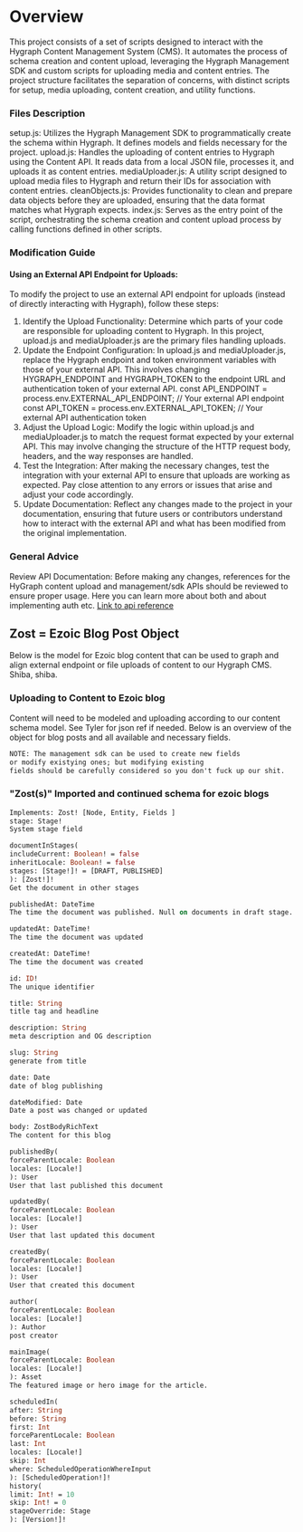 # Overview

This project consists of a set of scripts designed to interact with the Hygraph Content Management System (CMS). It automates the process of schema creation and content upload, leveraging the Hygraph Management SDK and custom scripts for uploading media and content entries. The project structure facilitates the separation of concerns, with distinct scripts for setup, media uploading, content creation, and utility functions.

### Files Description

setup.js: Utilizes the Hygraph Management SDK to programmatically create the schema within Hygraph. It defines models and fields necessary for the project.
upload.js: Handles the uploading of content entries to Hygraph using the Content API. It reads data from a local JSON file, processes it, and uploads it as content entries.
mediaUploader.js: A utility script designed to upload media files to Hygraph and return their IDs for association with content entries.
cleanObjects.js: Provides functionality to clean and prepare data objects before they are uploaded, ensuring that the data format matches what Hygraph expects.
index.js: Serves as the entry point of the script, orchestrating the schema creation and content upload process by calling functions defined in other scripts.

### Modification Guide

#### Using an External API Endpoint for Uploads:

To modify the project to use an external API endpoint for uploads (instead of directly interacting with Hygraph), follow these steps:

1. Identify the Upload Functionality: Determine which parts of your code are responsible for uploading content to Hygraph. In this project, upload.js and mediaUploader.js are the primary files handling uploads.
2. Update the Endpoint Configuration: In upload.js and mediaUploader.js, replace the Hygraph endpoint and token environment variables with those of your external API. This involves changing HYGRAPH_ENDPOINT and HYGRAPH_TOKEN to the endpoint URL and authentication token of your external API.
const API_ENDPOINT = process.env.EXTERNAL_API_ENDPOINT; // Your external API endpoint
const API_TOKEN = process.env.EXTERNAL_API_TOKEN; // Your external API authentication token
3. Adjust the Upload Logic: Modify the logic within upload.js and mediaUploader.js to match the request format expected by your external API. This may involve changing the structure of the HTTP request body, headers, and the way responses are handled.
4. Test the Integration: After making the necessary changes, test the integration with your external API to ensure that uploads are working as expected. Pay close attention to any errors or issues that arise and adjust your code accordingly.
5. Update Documentation: Reflect any changes made to the project in your documentation, ensuring that future users or contributors understand how to interact with the external API and what has been modified from the original implementation.


### General Advice
Review API Documentation: Before making any changes, references for the HyGraph content upload and management/sdk APIs should be reviewed to ensure proper usage. Here you can learn more about both and about implementing auth etc. [Link to api reference](https://studio-docs.hygraph.com/guides/overview/api-access#permanent-auth-tokens)

## Zost = Ezoic Blog Post Object
Below is the model for Ezoic blog content that can be used to graph and align external endpoint or file uploads of content to our Hygraph CMS. Shiba, shiba.

### Uploading to Content to Ezoic blog

Content will need to be modeled and uploading according to our content schema model. See Tyler for json ref if needed. Below is an overview of the object for blog posts and all available and necessary fields.

```txt
NOTE: The management sdk can be used to create new fields
or modify existying ones; but modifying existing 
fields should be carefully considered so you don't fuck up our shit.
```

### "Zost(s)" Imported and continued schema for ezoic blogs
```GraphQL
Implements: Zost! [Node, Entity, Fields ]
stage: Stage!
System stage field

documentInStages(
includeCurrent: Boolean! = false
inheritLocale: Boolean! = false
stages: [Stage!]! = [DRAFT, PUBLISHED]
): [Zost!]!
Get the document in other stages

publishedAt: DateTime
The time the document was published. Null on documents in draft stage.

updatedAt: DateTime!
The time the document was updated

createdAt: DateTime!
The time the document was created

id: ID!
The unique identifier

title: String
title tag and headline

description: String
meta description and OG description

slug: String
generate from title

date: Date
date of blog publishing

dateModified: Date
Date a post was changed or updated

body: ZostBodyRichText
The content for this blog

publishedBy(
forceParentLocale: Boolean
locales: [Locale!]
): User
User that last published this document

updatedBy(
forceParentLocale: Boolean
locales: [Locale!]
): User
User that last updated this document

createdBy(
forceParentLocale: Boolean
locales: [Locale!]
): User
User that created this document

author(
forceParentLocale: Boolean
locales: [Locale!]
): Author
post creator

mainImage(
forceParentLocale: Boolean
locales: [Locale!]
): Asset
The featured image or hero image for the article.

scheduledIn(
after: String
before: String
first: Int
forceParentLocale: Boolean
last: Int
locales: [Locale!]
skip: Int
where: ScheduledOperationWhereInput
): [ScheduledOperation!]!
history(
limit: Int! = 10
skip: Int! = 0
stageOverride: Stage
): [Version!]!
```
